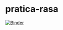 # pratica-rasa
[![Binder](https://mybinder.org/badge_logo.svg)](https://mybinder.org/v2/gh/Prof-Felipe-Costa/pratica-rasa/HEAD)